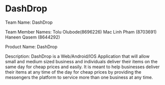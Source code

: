 # DashDrop
Team Name: DashDrop

Team Member Names: Tolu Olubode(8696226) Mac Linh Pham (8703691) Haneen Qasem (8644292)

Product Name: DashDrop

Description: DashDrop is a Web/Android/IOS Application that will allow small and medium sized business and individuals deliver their items on the same day for cheap prices and easily. It is meant to help businesses deliver their items at any time of the day for cheap prices by providing the messengers the platform to service more than one business at any time.
